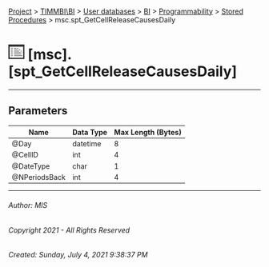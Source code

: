 #### 

[Project](../../../../../index.md) > [TIMMBI\\BI](../../../../index.md) > [User databases](../../../index.md) > [BI](../../index.md) > [Programmability](../index.md) > [Stored Procedures](Stored_Procedures.md) > msc.spt_GetCellReleaseCausesDaily

# ![Stored Procedures](../../../../../Images/StoredProcedure32.png) [msc].[spt_GetCellReleaseCausesDaily]

---

## <a name="#parameters"></a>Parameters

| Name | Data Type | Max Length (Bytes) |
|---|---|---|
| @Day | datetime | 8 |
| @CellID | int | 4 |
| @DateType | char | 1 |
| @NPeriodsBack | int | 4 |


---

###### Author:  MIS

###### Copyright 2021 - All Rights Reserved

###### Created: Sunday, July 4, 2021 9:38:37 PM

